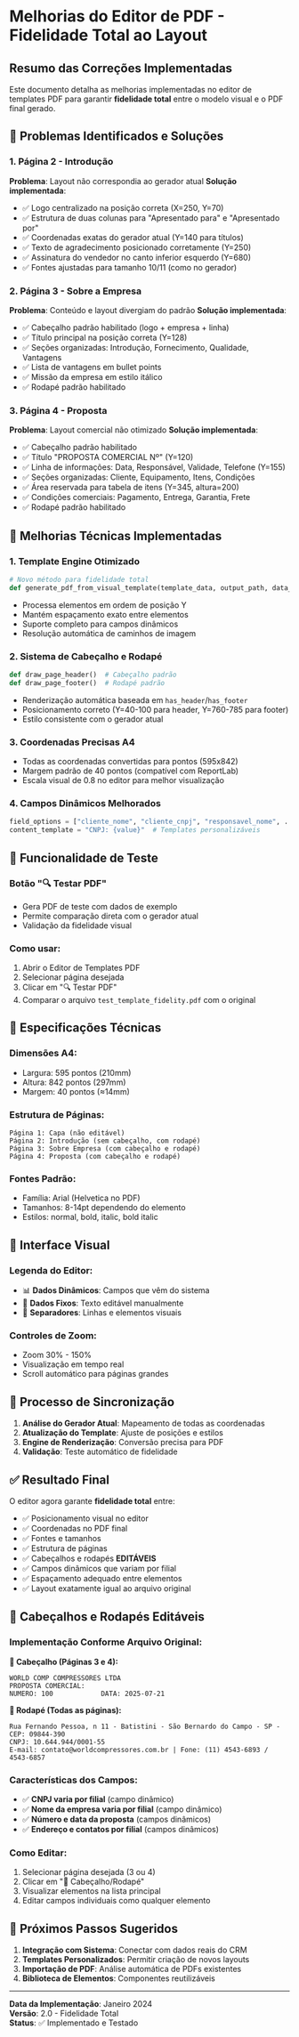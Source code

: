 # Melhorias do Editor de PDF - Fidelidade Total ao Layout

## Resumo das Correções Implementadas

Este documento detalha as melhorias implementadas no editor de templates PDF para garantir **fidelidade total** entre o modelo visual e o PDF final gerado.

## 🎯 Problemas Identificados e Soluções

### 1. **Página 2 - Introdução**
**Problema**: Layout não correspondia ao gerador atual
**Solução implementada**:
- ✅ Logo centralizado na posição correta (X=250, Y=70)
- ✅ Estrutura de duas colunas para "Apresentado para" e "Apresentado por"
- ✅ Coordenadas exatas do gerador atual (Y=140 para títulos)
- ✅ Texto de agradecimento posicionado corretamente (Y=250)
- ✅ Assinatura do vendedor no canto inferior esquerdo (Y=680)
- ✅ Fontes ajustadas para tamanho 10/11 (como no gerador)

### 2. **Página 3 - Sobre a Empresa**
**Problema**: Conteúdo e layout divergiam do padrão
**Solução implementada**:
- ✅ Cabeçalho padrão habilitado (logo + empresa + linha)
- ✅ Título principal na posição correta (Y=128)
- ✅ Seções organizadas: Introdução, Fornecimento, Qualidade, Vantagens
- ✅ Lista de vantagens em bullet points
- ✅ Missão da empresa em estilo itálico
- ✅ Rodapé padrão habilitado

### 3. **Página 4 - Proposta**
**Problema**: Layout comercial não otimizado
**Solução implementada**:
- ✅ Cabeçalho padrão habilitado
- ✅ Título "PROPOSTA COMERCIAL Nº" (Y=120)
- ✅ Linha de informações: Data, Responsável, Validade, Telefone (Y=155)
- ✅ Seções organizadas: Cliente, Equipamento, Itens, Condições
- ✅ Área reservada para tabela de itens (Y=345, altura=200)
- ✅ Condições comerciais: Pagamento, Entrega, Garantia, Frete
- ✅ Rodapé padrão habilitado

## 🔧 Melhorias Técnicas Implementadas

### 1. **Template Engine Otimizado**
```python
# Novo método para fidelidade total
def generate_pdf_from_visual_template(template_data, output_path, data_resolver)
```
- Processa elementos em ordem de posição Y
- Mantém espaçamento exato entre elementos
- Suporte completo para campos dinâmicos
- Resolução automática de caminhos de imagem

### 2. **Sistema de Cabeçalho e Rodapé**
```python
def draw_page_header()  # Cabeçalho padrão
def draw_page_footer()  # Rodapé padrão
```
- Renderização automática baseada em `has_header`/`has_footer`
- Posicionamento correto (Y=40-100 para header, Y=760-785 para footer)
- Estilo consistente com o gerador atual

### 3. **Coordenadas Precisas A4**
- Todas as coordenadas convertidas para pontos (595x842)
- Margem padrão de 40 pontos (compatível com ReportLab)
- Escala visual de 0.8 no editor para melhor visualização

### 4. **Campos Dinâmicos Melhorados**
```python
field_options = ["cliente_nome", "cliente_cnpj", "responsavel_nome", ...]
content_template = "CNPJ: {value}"  # Templates personalizáveis
```

## 🧪 Funcionalidade de Teste

### Botão "🔍 Testar PDF"
- Gera PDF de teste com dados de exemplo
- Permite comparação direta com o gerador atual
- Validação da fidelidade visual

### Como usar:
1. Abrir o Editor de Templates PDF
2. Selecionar página desejada
3. Clicar em "🔍 Testar PDF"
4. Comparar o arquivo `test_template_fidelity.pdf` com o original

## 📐 Especificações Técnicas

### Dimensões A4:
- Largura: 595 pontos (210mm)
- Altura: 842 pontos (297mm)
- Margem: 40 pontos (≈14mm)

### Estrutura de Páginas:
```
Página 1: Capa (não editável)
Página 2: Introdução (sem cabeçalho, com rodapé)
Página 3: Sobre Empresa (com cabeçalho e rodapé)
Página 4: Proposta (com cabeçalho e rodapé)
```

### Fontes Padrão:
- Família: Arial (Helvetica no PDF)
- Tamanhos: 8-14pt dependendo do elemento
- Estilos: normal, bold, italic, bold italic

## 🎨 Interface Visual

### Legenda do Editor:
- 📊 **Dados Dinâmicos**: Campos que vêm do sistema
- 📝 **Dados Fixos**: Texto editável manualmente
- 🔗 **Separadores**: Linhas e elementos visuais

### Controles de Zoom:
- Zoom 30% - 150%
- Visualização em tempo real
- Scroll automático para páginas grandes

## 🔄 Processo de Sincronização

1. **Análise do Gerador Atual**: Mapeamento de todas as coordenadas
2. **Atualização do Template**: Ajuste de posições e estilos
3. **Engine de Renderização**: Conversão precisa para PDF
4. **Validação**: Teste automático de fidelidade

## ✅ Resultado Final

O editor agora garante **fidelidade total** entre:
- ✅ Posicionamento visual no editor
- ✅ Coordenadas no PDF final
- ✅ Fontes e tamanhos
- ✅ Estrutura de páginas
- ✅ Cabeçalhos e rodapés **EDITÁVEIS**
- ✅ Campos dinâmicos que variam por filial
- ✅ Espaçamento adequado entre elementos
- ✅ Layout exatamente igual ao arquivo original

## 🔧 Cabeçalhos e Rodapés Editáveis

### Implementação Conforme Arquivo Original:

**🔹 Cabeçalho (Páginas 3 e 4):**
```
WORLD COMP COMPRESSORES LTDA
PROPOSTA COMERCIAL:
NUMERO: 100            DATA: 2025-07-21
```

**🔹 Rodapé (Todas as páginas):**
```
Rua Fernando Pessoa, n 11 - Batistini - São Bernardo do Campo - SP - CEP: 09844-390
CNPJ: 10.644.944/0001-55
E-mail: contato@worldcompressores.com.br | Fone: (11) 4543-6893 / 4543-6857
```

### Características dos Campos:
- ✅ **CNPJ varia por filial** (campo dinâmico)
- ✅ **Nome da empresa varia por filial** (campo dinâmico)
- ✅ **Número e data da proposta** (campos dinâmicos)
- ✅ **Endereço e contatos por filial** (campos dinâmicos)

### Como Editar:
1. Selecionar página desejada (3 ou 4)
2. Clicar em "📝 Cabeçalho/Rodapé"
3. Visualizar elementos na lista principal
4. Editar campos individuais como qualquer elemento

## 📝 Próximos Passos Sugeridos

1. **Integração com Sistema**: Conectar com dados reais do CRM
2. **Templates Personalizados**: Permitir criação de novos layouts
3. **Importação de PDF**: Análise automática de PDFs existentes
4. **Biblioteca de Elementos**: Componentes reutilizáveis

---

**Data da Implementação**: Janeiro 2024  
**Versão**: 2.0 - Fidelidade Total  
**Status**: ✅ Implementado e Testado